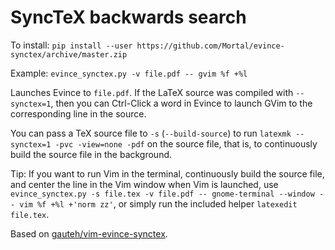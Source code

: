 SyncTeX backwards search
========================

To install: `pip install --user https://github.com/Mortal/evince-synctex/archive/master.zip`

Example: `evince_synctex.py -v file.pdf -- gvim %f +%l`

Launches Evince to `file.pdf`. If the LaTeX source was compiled with
`--synctex=1`, then you can Ctrl-Click a word in Evince to launch GVim to the
corresponding line in the source.

You can pass a TeX source file to `-s` (`--build-source`)
to run `latexmk --synctex=1 -pvc -view=none -pdf` on the source file,
that is, to continuously build the source file in the background.

Tip: If you want to run Vim in the terminal, continuously build the source file,
and center the line in the Vim window when Vim is launched, use
`evince_synctex.py -s file.tex -v file.pdf -- gnome-terminal --window -- vim %f +%l +'norm zz'`,
or simply run the included helper `latexedit file.tex`.

Based on [gauteh/vim-evince-synctex](https://github.com/gauteh/vim-evince-synctex).
